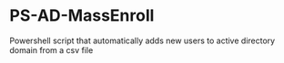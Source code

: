 # PS-AD-MassEnroll
Powershell script that automatically adds new users to active directory domain from a csv file
